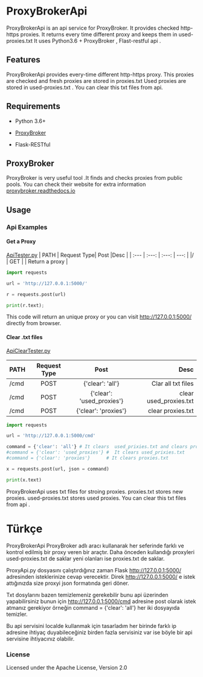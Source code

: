 # ProxyBrokerApi
ProxyBrokerApi is an api service for ProxyBroker. It provides checked http-https proxies. It returns every time different proxy 
and keeps them in used-proxies.txt It uses Python3.6 + ProxyBroker , Flast-restful api .

## Features
ProxyBrokerApi provides every-time different http-https proxy.
This proxies are checked and fresh proxies are stored in proxies.txt 
Used proxies are stored in used-proxies.txt .
You can clear this txt files from api.

## Requirements

* Python 3.6+

* [ProxyBroker](https://github.com/constverum/ProxyBroker)

* Flask-RESTful

## ProxyBroker 
ProxyBroker is very useful tool .It finds and checks proxies from public pools. 
You can check their website for extra information  [proxybroker.readthedocs.io](proxybroker.readthedocs.io)

## Usage
### Api Examples 

#### Get a Proxy

[ApiTester.py](https://github.com/izzetemredemir/ProxyBrokerApi/blob/master/example/ApiTester.py)
| PATH    | Request Type| Post  |Desc  |
| :---         |     :---:      |         :---:      | ---: |
|/         | GET    |   |  Return a proxy |

```python
import requests

url = 'http://127.0.0.1:5000/'

r = requests.post(url)

print(r.text);
```
This code will return an unique proxy or you can visit http://127.0.0.1:5000/  directly from browser.

#### Clear .txt files
[ApiClearTester.py](https://github.com/izzetemredemir/ProxyBrokerApi/blob/master/example/ApiClearTester.py)

| PATH    | Request Type| Post  | Desc  |
| :---         |     :---:      |          :---:      |     ---: |
|/cmd          | POST     | {'clear': 'all'}   | Clar all txt files|
|/cmd         | POST       | {'clear': 'used_proxies'}    | clear used_proxies.txt|
|/cmd         | POST       | {'clear': 'proxies'}   |clear  proxies.txt|
```python
import requests

url = 'http://127.0.0.1:5000/cmd'

command = {'clear': 'all'} # It clears  used_prixies.txt and clears proxies.txt
#command = {'clear': 'used_proxies'} #  It clears used_prixies.txt
#command = {'clear': 'proxies'}      # It clears proxies.txt

x = requests.post(url, json = command)

print(x.text)
```

ProxyBrokerApi uses txt files for stroing proxies. proxies.txt stores new proxies. used-proxies.txt stores used proxies.
You can clear this txt files from api .


# Türkçe
ProxyBrokerApi ProxyBroker adlı aracı kullanarak her seferinde farklı ve kontrol edilmiş bir proxy veren bir araçtır. 
Daha önceden kullandığı proxyleri used-proxies.txt de saklar yeni olanları ise proxies.txt de saklar.

ProxyApi.py dosyasını çalıştırdığınız zaman Flask http://127.0.0.1:5000/ adresinden isteklerinize cevap verecektir.
Direk http://127.0.0.1:5000/ e istek attığınızda size proxyi json formatında geri döner.

Txt dosylarını bazen temizlemeniz gerekebilir bunu api üzerinden yapabilirsiniz bunun için  http://127.0.0.1:5000/cmd adresine 
post olarak istek atmanız gerekiyor örneğin  command = {'clear': 'all'}  her iki dosyayıda temizler. 

Bu api servisini localde kullanmak için tasarladım her birinde  farklı ip adresine ihtiyaç duyabileceğiniz birden fazla servisiniz var ise
böyle bir api servisine ihtiyacınız olabilir. 


### License
Licensed under the Apache License, Version 2.0
